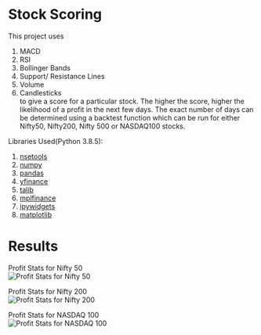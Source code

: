# Stock Scoring

This project uses 
1. MACD
2. RSI
3. Bollinger Bands
4. Support/ Resistance Lines
5. Volume
6. Candlesticks<br>
to give a score for a particular stock. The higher the score, higher the likelihood of a profit in the next few days. The exact number of days can be 
determined using a backtest function which can be run for either Nifty50, Nifty200, Nifty 500 or NASDAQ100 stocks. 

Libraries Used(Python 3.8.5):
1. [nsetools](https://pypi.org/project/nsetools/)
2. [numpy](https://numpy.org/)
3. [pandas](https://pandas.pydata.org/)
4. [yfinance](https://pypi.org/project/yfinance/)
5. [talib](https://github.com/mrjbq7/ta-lib)
6. [mplfinance](https://pypi.org/project/mpl-finance/)
7. [ipywidgets](https://ipywidgets.readthedocs.io/en/stable/)
8. [matplotlib](https://matplotlib.org/)

# Results
Profit Stats for Nifty 50<br>
![Profit Stats for Nifty 50](https://drive.google.com/uc?export=view&id=1qtV2jcKBxRLfxaLOnasfETooZie6ale-)

Profit Stats for Nifty 200<br>
![Profit Stats for Nifty 200](https://drive.google.com/uc?export=view&id=1ZqIp5TgO4qZLrZsG8CxJ4ZPzYpEd-eq4)

Profit Stats for NASDAQ 100<br>
![Profit Stats for NASDAQ 100]()

